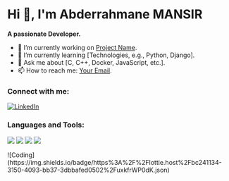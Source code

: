# Hi 👋, I'm Abderrahmane MANSIR

**A passionate Developer.**

- 🔭 I’m currently working on [Project Name](link-to-project).
- 🌱 I’m currently learning [Technologies, e.g., Python, Django].
- 💬 Ask me about [C, C++, Docker, JavaScript, etc.].
- 📫 How to reach me: [Your Email](mailto:mansir.0.abderrahmane@gmail.com).

### Connect with me:
[![LinkedIn](https://img.shields.io/badge/-LinkedIn-blue?style=flat-square&logo=Linkedin&logoColor=white)](https://www.linkedin.com/in/abderrahmane-mansir-874b3129a/)

### Languages and Tools:
<p align="left">
<img src="https://img.shields.io/badge/-C++-00599C?style=flat-square&logo=c&logoColor=white" />
<img src="https://img.shields.io/badge/-Python-3776AB?style=flat-square&logo=python&logoColor=white" />
<img src="https://img.shields.io/badge/-Django-092E20?style=flat-square&logo=html&logoColor=white" />
<img src="https://img.shields.io/badge/-Docker-2496ED?style=flat-square&logo=css&logoColor=white" />
<!-- Add more icons as needed -->
</p>
![Coding](https://img.shields.io/badge/https%3A%2F%2Flottie.host%2Fbc241134-3150-4093-bb37-3dbbafed0502%2FuxkfrWP0dK.json)



<!--
**MANSIR-Abderrahmane/MANSIR-Abderrahmane** is a ✨ _special_ ✨ repository because its `README.md` (this file) appears on your GitHub profile.

Here are some ideas to get you started:

- 🔭 I’m currently working on ...
- 🌱 I’m currently learning ...
- 👯 I’m looking to collaborate on ...
- 🤔 I’m looking for help with ...
- 💬 Ask me about ...
- 📫 How to reach me: ...
- 😄 Pronouns: ...
- ⚡ Fun fact: ...
-->
